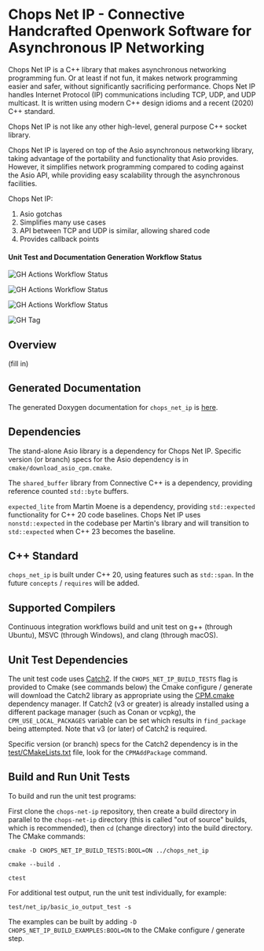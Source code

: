 # Chops Net IP - Connective Handcrafted Openwork Software for Asynchronous IP Networking

Chops Net IP is a C++ library that makes asynchronous networking programming fun. Or at least if not fun, it makes network programming easier and safer, without significantly sacrificing performance. Chops Net IP handles Internet Protocol (IP) communications including TCP, UDP, and UDP multicast. It is written using modern C++ design idioms and a recent (2020) C++ standard.

Chops Net IP is not like any other high-level, general purpose C++ socket library.

Chops Net IP is layered on top of the Asio asynchronous networking library, taking advantage of the portability and functionality that Asio provides. However, it simplifies network programming compared to coding against the Asio API, while providing easy scalability through the asynchronous facilities.

Chops Net IP:

1. Asio gotchas
2. Simplifies many use cases
3. API between TCP and UDP is similar, allowing shared code
4. Provides callback points 

#### Unit Test and Documentation Generation Workflow Status

![GH Actions Workflow Status](https://img.shields.io/github/actions/workflow/status/connectivecpp/chops-net-ip/build_run_unit_test_cmake.yml?branch=main&label=GH%20Actions%20build,%20unit%20tests%20on%20main)

![GH Actions Workflow Status](https://img.shields.io/github/actions/workflow/status/connectivecpp/chops-net-ip/build_run_unit_test_cmake.yml?branch=develop&label=GH%20Actions%20build,%20unit%20tests%20on%20develop)

![GH Actions Workflow Status](https://img.shields.io/github/actions/workflow/status/connectivecpp/chops-net-ip/gen_docs.yml?branch=main&label=GH%20Actions%20generate%20docs)

![GH Tag](https://img.shields.io/github/v/tag/connectivecpp/chops-net-ip?label=GH%20tag)

## Overview

(fill in)

## Generated Documentation

The generated Doxygen documentation for `chops_net_ip` is [here](https://connectivecpp.github.io/chops-net-ip/).

## Dependencies

The stand-alone Asio library is a dependency for Chops Net IP. Specific version (or branch) specs for the Asio dependency is in `cmake/download_asio_cpm.cmake`.

The `shared_buffer` library from Connective C++ is a dependency, providing reference counted `std::byte` buffers.

`expected_lite` from Martin Moene is a dependency, providing `std::expected` functionality for C++ 20 code baselines. Chops Net IP uses `nonstd::expected` in the codebase per Martin's library and will transition to `std::expected` when C++ 23 becomes the baseline.

## C++ Standard

`chops_net_ip` is built under C++ 20, using features such as `std::span`. In the future `concepts` / `requires` will be added.

## Supported Compilers

Continuous integration workflows build and unit test on g++ (through Ubuntu), MSVC (through Windows), and clang (through macOS).

## Unit Test Dependencies

The unit test code uses [Catch2](https://github.com/catchorg/Catch2). If the `CHOPS_NET_IP_BUILD_TESTS` flag is provided to Cmake (see commands below) the Cmake configure / generate will download the Catch2 library as appropriate using the [CPM.cmake](https://github.com/cpm-cmake/CPM.cmake) dependency manager. If Catch2 (v3 or greater) is already installed using a different package manager (such as Conan or vcpkg), the `CPM_USE_LOCAL_PACKAGES` variable can be set which results in `find_package` being attempted. Note that v3 (or later) of Catch2 is required.

Specific version (or branch) specs for the Catch2 dependency is in the [test/CMakeLists.txt](test/CMakeLists.txt) file, look for the `CPMAddPackage` command.

## Build and Run Unit Tests

To build and run the unit test programs:

First clone the `chops-net-ip` repository, then create a build directory in parallel to the `chops-net-ip` directory (this is called "out of source" builds, which is recommended), then `cd` (change directory) into the build directory. The CMake commands:

```
cmake -D CHOPS_NET_IP_BUILD_TESTS:BOOL=ON ../chops_net_ip

cmake --build .

ctest
```

For additional test output, run the unit test individually, for example:

```
test/net_ip/basic_io_output_test -s
```

The examples can be built by adding `-D CHOPS_NET_IP_BUILD_EXAMPLES:BOOL=ON` to the CMake configure / generate step.

